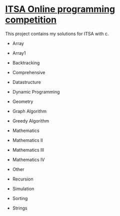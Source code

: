# [ITSA Online programming competition](https://e-tutor.itsa.org.tw/e-Tutor/Question_bank.php?id=36)
This project contains my solutions for ITSA with c.

- Array

- Array1

- Backtracking

- Comprehensive

- Datastructure

- Dynamic Programming

- Geometry

- Graph Algorithm

- Greedy Algorithm

- Mathematics

- Mathematics II

- Mathematics III

- Mathematics IV

- Other

- Recursion

- Simulation

- Sorting

- Strings
